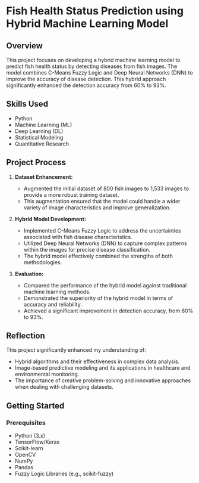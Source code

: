 # Fish Health Status Prediction using Hybrid Machine Learning Model

## Overview

This project focuses on developing a hybrid machine learning model to predict fish health status by detecting diseases from fish images. The model combines C-Means Fuzzy Logic and Deep Neural Networks (DNN) to improve the accuracy of disease detection. This hybrid approach significantly enhanced the detection accuracy from 60% to 93%.

## Skills Used

- Python
- Machine Learning (ML)
- Deep Learning (DL)
- Statistical Modeling
- Quantitative Research

## Project Process

1.  **Dataset Enhancement:**
    -   Augmented the initial dataset of 800 fish images to 1,533 images to provide a more robust training dataset.
    -   This augmentation ensured that the model could handle a wider variety of image characteristics and improve generalization.

2.  **Hybrid Model Development:**
    -   Implemented C-Means Fuzzy Logic to address the uncertainties associated with fish disease characteristics.
    -   Utilized Deep Neural Networks (DNN) to capture complex patterns within the images for precise disease classification.
    -   The hybrid model effectively combined the strengths of both methodologies.

3.  **Evaluation:**
    -   Compared the performance of the hybrid model against traditional machine learning methods.
    -   Demonstrated the superiority of the hybrid model in terms of accuracy and reliability.
    -   Achieved a significant improvement in detection accuracy, from 60% to 93%.

## Reflection

This project significantly enhanced my understanding of:

-   Hybrid algorithms and their effectiveness in complex data analysis.
-   Image-based predictive modeling and its applications in healthcare and environmental monitoring.
-   The importance of creative problem-solving and innovative approaches when dealing with challenging datasets.

## Getting Started

### Prerequisites

-   Python (3.x)
-   TensorFlow/Keras
-   Scikit-learn
-   OpenCV
-   NumPy
-   Pandas
-   Fuzzy Logic Libraries (e.g., scikit-fuzzy)
